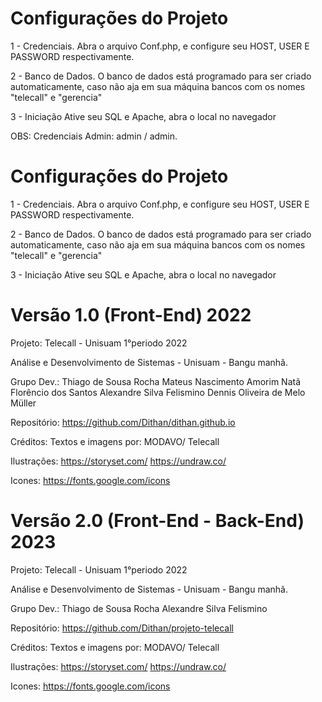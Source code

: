 # Configurações do Projeto

1 -  Credenciais.
Abra o arquivo Conf.php, e configure seu HOST, USER E PASSWORD respectivamente.

2 - Banco de Dados.
O banco de dados está programado para ser criado automaticamente, caso não aja em sua máquina bancos com os nomes "telecall" e "gerencia"

3 - Iniciação
Ative seu SQL e Apache, abra o local no navegador

OBS: Credenciais Admin: admin / admin.


# Configurações do Projeto

1 -  Credenciais.
Abra o arquivo Conf.php, e configure seu HOST, USER E PASSWORD respectivamente.

2 - Banco de Dados.
O banco de dados está programado para ser criado automaticamente, caso não aja em sua máquina bancos com os nomes "telecall" e "gerencia"

3 - Iniciação
Ative seu SQL e Apache, abra o local no navegador


# Versão 1.0 (Front-End) 2022

Projeto: Telecall - Unisuam 1°periodo 2022

Análise e Desenvolvimento de Sistemas - Unisuam - Bangu manhã.

Grupo Dev.:
Thiago de Sousa Rocha
Mateus Nascimento Amorim
Natã Florêncio dos Santos
Alexandre Silva Felismino
Dennis Oliveira de Melo Müller

Repositório:
https://github.com/Dithan/dithan.github.io

Créditos:
Textos e imagens por:
MODAVO/ Telecall

Ilustrações:
https://storyset.com/
https://undraw.co/

Icones:
https://fonts.google.com/icons

# Versão 2.0 (Front-End - Back-End) 2023

Projeto: Telecall - Unisuam 1°periodo 2022

Análise e Desenvolvimento de Sistemas - Unisuam - Bangu manhã.

Grupo Dev.:
Thiago de Sousa Rocha
Alexandre Silva Felismino

Repositório:
https://github.com/Dithan/projeto-telecall

Créditos:
Textos e imagens por:
MODAVO/ Telecall

Ilustrações:
https://storyset.com/
https://undraw.co/

Icones:
https://fonts.google.com/icons